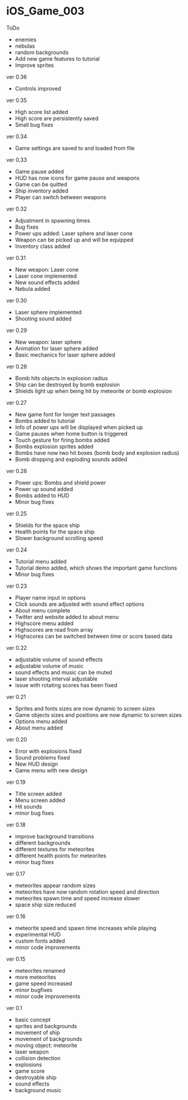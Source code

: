 # iOS_Game_003

ToDo
- enemies
- nebulas
- random backgrounds
- Add new game features to tutorial
- Improve sprites

ver 0.36
- Controls improved

ver 0.35
- High score list added
- High score are persistently saved
- Small bug fixes

ver 0.34
- Game settings are saved to and loaded from file

ver 0.33
- Game pause added
- HUD has now icons for game pause and weapons
- Game can be quitted
- Ship inventory added
- Player can switch between weapons

ver 0.32
- Adjustment in spawning times
- Bug fixes
- Power ups added: Laser sphere and laser cone
- Weapon can be picked up and will be equipped
- Inventory class added

ver 0.31
- New weapon: Laser cone
- Laser cone implemented
- New sound effects added
- Nebula added

ver 0.30
- Laser sphere implemented
- Shooting sound added

ver 0.29
- New weapon: laser sphere
- Animation for laser sphere added
- Basic mechanics for laser sphere added

ver 0.28
- Bomb hits objects in explosion radius
- Ship can be destroyed by bomb explosion
- Shields light up when being hit by meteorite or bomb explosion

ver 0.27
- New game font for longer text passages
- Bombs added to tutorial
- Info of power ups will be displayed when picked up
- Game pauses when home button is triggered
- Touch gesture for firing bombs added
- Bombs explosion sprites added
- Bombs have now two hit boxes (bomb body and explosion radius)
- Bomb dropping and exploding sounds added

ver 0.26
- Power ups: Bombs and shield power
- Power up sound added
- Bombs added to HUD
- Minor bug fixes

ver 0.25
- Shields for the space ship
- Health points for the space ship
- Slower background scrolling speed

ver 0.24
- Tutorial menu added
- Tutorial demo added, which shows the important game functions
- Minor bug fixes

ver 0.23
- Player name input in options
- Click sounds are adjusted with sound effect options
- About menu complete
- Twitter and website added to about menu
- Highscore menu added
- Highscores are read from array
- Highscores can be switched between time or score based data

ver 0.22
- adjustable volume of sound effects
- adjustable volume of music
- sound effects and music can be muted
- laser shooting interval adjustable
- issue with rotating scores has been fixed

ver 0.21
- Sprites and fonts sizes are now dynamic to screen sizes
- Game objects sizes and positions are now dynamic to screen sizes
- Options menu added
- About menu added

ver 0.20
- Error with explosions fixed
- Sound problems fixed
- New HUD design
- Game menu with new design

ver 0.19
- Title screen added
- Menu screen added
- Hit sounds
- minor bug fixes

ver 0.18
- improve background transitions
- different backgrounds
- different textures for meteorites
- different health points for meteorites
- minor bug fixes

ver 0.17
- meteorites appear random sizes
- meteorites have now random rotation speed and direction
- meteorites spawn time and speed increase slower
- space ship size reduced

ver 0.16
- meteorite speed and spawn time increases while playing
- experimental HUD
- custom fonts added
- minor code improvements

ver 0.15
- meteorites renamed
- more meteorites
- game speed increased
- minor bugfixes
- minor code improvements

ver 0.1
- basic concept
- sprites and backgrounds
- movement of ship
- movement of backgrounds
- moving object: meteorite
- laser weapon
- collision detection
- explosions
- game score
- destroyable ship
- sound effects
- background music
